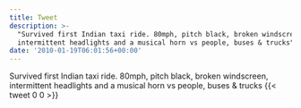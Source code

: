 ```yaml
---
title: Tweet
description: >-
  "Survived first Indian taxi ride. 80mph, pitch black, broken windscreen,
  intermittent headlights and a musical horn vs people, buses & trucks"
date: '2010-01-19T06:01:56+00:00'
---
```

Survived first Indian taxi ride. 80mph, pitch black, broken windscreen, intermittent headlights and a musical horn vs people, buses & trucks
      {{< tweet 0 0 >}}
    
